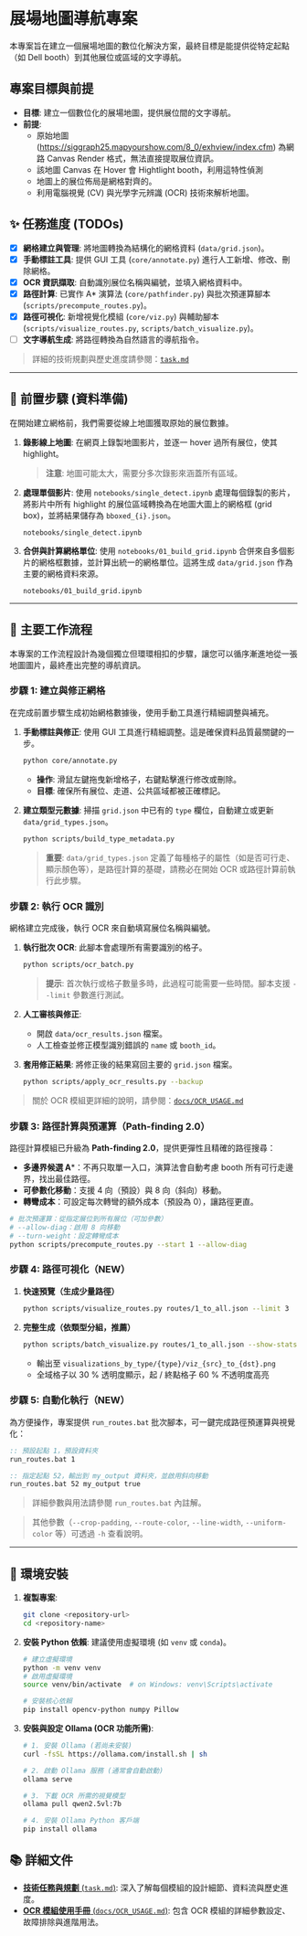 # 展場地圖導航專案

本專案旨在建立一個展場地圖的數位化解決方案，最終目標是能提供從特定起點（如 Dell booth）到其他展位或區域的文字導航。

## 專案目標與前提

-   **目標**: 建立一個數位化的展場地圖，提供展位間的文字導航。
-   **前提**:
    -   原始地圖 (https://siggraph25.mapyourshow.com/8_0/exhview/index.cfm) 為網路 Canvas Render 格式，無法直接提取展位資訊。
    -   該地圖 Canvas 在 Hover 會 Hightlight booth，利用這特性偵測
    -   地圖上的展位佈局是網格對齊的。
    -   利用電腦視覺 (CV) 與光學字元辨識 (OCR) 技術來解析地圖。

## ✨ 任務進度 (TODOs)

-   [x] **網格建立與管理**: 將地圖轉換為結構化的網格資料 (`data/grid.json`)。
-   [x] **手動標註工具**: 提供 GUI 工具 (`core/annotate.py`) 進行人工新增、修改、刪除網格。
-   [x] **OCR 資訊擷取**: 自動識別展位名稱與編號，並填入網格資料中。
-   [x] **路徑計算**: 已實作 A* 演算法 (`core/pathfinder.py`) 與批次預運算腳本 (`scripts/precompute_routes.py`)。
-   [x] **路徑可視化**: 新增視覺化模組 (`core/viz.py`) 與輔助腳本 (`scripts/visualize_routes.py`, `scripts/batch_visualize.py`)。
-   [ ] **文字導航生成**: 將路徑轉換為自然語言的導航指令。

> 詳細的技術規劃與歷史進度請參閱：[`task.md`](./task.md)

---

## 📸 前置步驟 (資料準備)

在開始建立網格前，我們需要從線上地圖獲取原始的展位數據。

1.  **錄影線上地圖**: 在網頁上錄製地圖影片，並逐一 hover 過所有展位，使其 highlight。
    > **注意**: 地圖可能太大，需要分多次錄影來涵蓋所有區域。

2.  **處理單個影片**: 使用 `notebooks/single_detect.ipynb` 處理每個錄製的影片，將影片中所有 highlight 的展位區域轉換為在地圖大圖上的網格框 (grid box)，並將結果儲存為 `bboxed_{i}.json`。
    ```
    notebooks/single_detect.ipynb
    ```

3.  **合併與計算網格單位**: 使用 `notebooks/01_build_grid.ipynb` 合併來自多個影片的網格框數據，並計算出統一的網格單位。這將生成 `data/grid.json` 作為主要的網格資料來源。
    ```
    notebooks/01_build_grid.ipynb
    ```

---

## 🚀 主要工作流程

本專案的工作流程設計為幾個獨立但環環相扣的步驟，讓您可以循序漸進地從一張地圖圖片，最終產出完整的導航資訊。

### 步驟 1: 建立與修正網格
在完成前置步驟生成初始網格數據後，使用手動工具進行精細調整與補充。

1.  **手動標註與修正**: 使用 GUI 工具進行精細調整。這是確保資料品質最關鍵的一步。
    ```bash
    python core/annotate.py
    ```
    -   **操作**: 滑鼠左鍵拖曳新增格子，右鍵點擊進行修改或刪除。
    -   **目標**: 確保所有展位、走道、公共區域都被正確標記。

2.  **建立類型元數據**: 掃描 `grid.json` 中已有的 `type` 欄位，自動建立或更新 `data/grid_types.json`。
    ```bash
    python scripts/build_type_metadata.py
    ```
    > **重要**: `data/grid_types.json` 定義了每種格子的屬性（如是否可行走、顯示顏色等），是路徑計算的基礎，請務必在開始 OCR 或路徑計算前執行此步驟。

### 步驟 2: 執行 OCR 識別
網格建立完成後，執行 OCR 來自動填寫展位名稱與編號。

1.  **執行批次 OCR**: 此腳本會處理所有需要識別的格子。
    ```bash
    python scripts/ocr_batch.py
    ```
    > **提示**: 首次執行或格子數量多時，此過程可能需要一些時間。腳本支援 `--limit` 參數進行測試。

2.  **人工審核與修正**:
    -   開啟 `data/ocr_results.json` 檔案。
    -   人工檢查並修正模型識別錯誤的 `name` 或 `booth_id`。

3.  **套用修正結果**: 將修正後的結果寫回主要的 `grid.json` 檔案。
    ```bash
    python scripts/apply_ocr_results.py --backup
    ```

> 關於 OCR 模組更詳細的說明，請參閱：[`docs/OCR_USAGE.md`](./docs/OCR_USAGE.md)

### 步驟 3: 路徑計算與預運算（Path-finding 2.0）

路徑計算模組已升級為 **Path-finding 2.0**，提供更彈性且精確的路徑搜尋：
-   **多邊界候選 A***：不再只取單一入口，演算法會自動考慮 booth 所有可行走邊界，找出最佳路徑。
-   **可參數化移動**：支援 4 向（預設）與 8 向（斜向）移動。
-   **轉彎成本**：可設定每次轉彎的額外成本（預設為 0），讓路徑更直。

```bash
# 批次預運算：從指定展位到所有展位（可加參數）
# --allow-diag：啟用 8 向移動
# --turn-weight：設定轉彎成本
python scripts/precompute_routes.py --start 1 --allow-diag
```

### 步驟 4: 路徑可視化（NEW）

1. **快速預覽（生成少量路徑）**
   ```bash
   python scripts/visualize_routes.py routes/1_to_all.json --limit 3
   ```
2. **完整生成（依類型分組，推薦）**
   ```bash
   python scripts/batch_visualize.py routes/1_to_all.json --show-stats
   ```
   - 輸出至 `visualizations_by_type/{type}/viz_{src}_to_{dst}.png`
   - 全域格子以 30 % 透明度顯示，起 / 終點格子 60 % 不透明度高亮

### 步驟 5: 自動化執行（NEW）

為方便操作，專案提供 `run_routes.bat` 批次腳本，可一鍵完成路徑預運算與視覺化：

```bat
:: 預設起點 1，預設資料夾
run_routes.bat 1

:: 指定起點 52，輸出到 my_output 資料夾，並啟用斜向移動
run_routes.bat 52 my_output true
```
> 詳細參數與用法請參閱 `run_routes.bat` 內註解。

> 其他參數（`--crop-padding`, `--route-color`, `--line-width`, `--uniform-color` 等）可透過 `-h` 查看說明。

---

## 🔧 環境安裝

1.  **複製專案**:
    ```bash
    git clone <repository-url>
    cd <repository-name>
    ```

2.  **安裝 Python 依賴**:
    建議使用虛擬環境 (如 `venv` 或 `conda`)。
    ```bash
    # 建立虛擬環境
    python -m venv venv
    # 啟用虛擬環境
    source venv/bin/activate  # on Windows: venv\Scripts\activate
    
    # 安裝核心依賴
    pip install opencv-python numpy Pillow
    ```

3.  **安裝與設定 Ollama (OCR 功能所需)**:
    ```bash
    # 1. 安裝 Ollama (若尚未安裝)
    curl -fsSL https://ollama.com/install.sh | sh

    # 2. 啟動 Ollama 服務 (通常會自動啟動)
    ollama serve

    # 3. 下載 OCR 所需的視覺模型
    ollama pull qwen2.5vl:7b
    
    # 4. 安裝 Ollama Python 客戶端
    pip install ollama
    ```

## 📚 詳細文件

-   [**技術任務與規劃** (`task.md`)](./task.md): 深入了解每個模組的設計細節、資料流與歷史進度。
-   [**OCR 模組使用手冊** (`docs/OCR_USAGE.md`)](./docs/OCR_USAGE.md): 包含 OCR 模組的詳細參數設定、故障排除與進階用法。